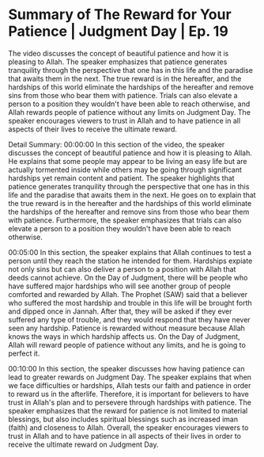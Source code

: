 # Summary of The Reward for Your Patience | Judgment Day | Ep. 19

The video discusses the concept of beautiful patience and how it is pleasing to Allah. The speaker emphasizes that patience generates tranquility through the perspective that one has in this life and the paradise that awaits them in the next. The true reward is in the hereafter, and the hardships of this world eliminate the hardships of the hereafter and remove sins from those who bear them with patience. Trials can also elevate a person to a position they wouldn't have been able to reach otherwise, and Allah rewards people of patience without any limits on Judgment Day. The speaker encourages viewers to trust in Allah and to have patience in all aspects of their lives to receive the ultimate reward.

Detail Summary: 
00:00:00
In this section of the video, the speaker discusses the concept of beautiful patience and how it is pleasing to Allah. He explains that some people may appear to be living an easy life but are actually tormented inside while others may be going through significant hardships yet remain content and patient. The speaker highlights that patience generates tranquility through the perspective that one has in this life and the paradise that awaits them in the next. He goes on to explain that the true reward is in the hereafter and the hardships of this world eliminate the hardships of the hereafter and remove sins from those who bear them with patience. Furthermore, the speaker emphasizes that trials can also elevate a person to a position they wouldn't have been able to reach otherwise.

00:05:00
In this section, the speaker explains that Allah continues to test a person until they reach the station he intended for them. Hardships expiate not only sins but can also deliver a person to a position with Allah that deeds cannot achieve. On the Day of Judgment, there will be people who have suffered major hardships who will see another group of people comforted and rewarded by Allah. The Prophet (SAW) said that a believer who suffered the most hardship and trouble in this life will be brought forth and dipped once in Jannah. After that, they will be asked if they ever suffered any type of trouble, and they would respond that they have never seen any hardship. Patience is rewarded without measure because Allah knows the ways in which hardship affects us. On the Day of Judgment, Allah will reward people of patience without any limits, and he is going to perfect it.

00:10:00
In this section, the speaker discusses how having patience can lead to greater rewards on Judgment Day. The speaker explains that when we face difficulties or hardships, Allah tests our faith and patience in order to reward us in the afterlife. Therefore, it is important for believers to have trust in Allah's plan and to persevere through hardships with patience. The speaker emphasizes that the reward for patience is not limited to material blessings, but also includes spiritual blessings such as increased iman (faith) and closeness to Allah. Overall, the speaker encourages viewers to trust in Allah and to have patience in all aspects of their lives in order to receive the ultimate reward on Judgment Day.

